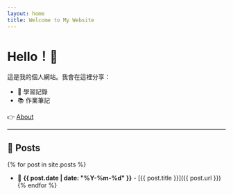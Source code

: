 ```yaml
---
layout: home
title: Welcome to My Website
---
```


# Hello！👋

這是我的個人網站。我會在這裡分享：
- 📌 學習記錄
- 📚 作業筆記

👉 [About](about)

---

## 📝 Posts
{% for post in site.posts %}
- 📅 **{{ post.date | date: "%Y-%m-%d" }}** - [{{ post.title }}]({{ post.url }})
{% endfor %}
